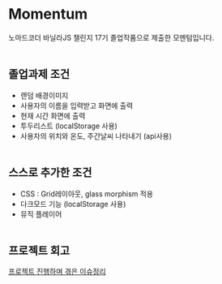 # Momentum
노마드코더 바닐라JS 챌린지 17기 졸업작품으로 제출한 모멘텀입니다.
<br/><br/>

## 졸업과제 조건
- 랜덤 배경이미지
- 사용자의 이름을 입력받고 화면에 출력
- 현재 시간 화면에 출력
- 투두리스트 (localStorage 사용)
- 사용자의 위치와 온도, 주간날씨 나타내기 (api사용)
<br /><br />

## 스스로 추가한 조건
- CSS : Grid레이아웃, glass morphism 적용
- 다크모드 기능 (localStorage 사용)
- 뮤직 플레이어
<br /><br />

## 프로젝트 회고
[프로젝트 진행하며 겪은 이슈정리](https://github.com/sukyoungshin/TIL/blob/main/Note/momentum.md)
